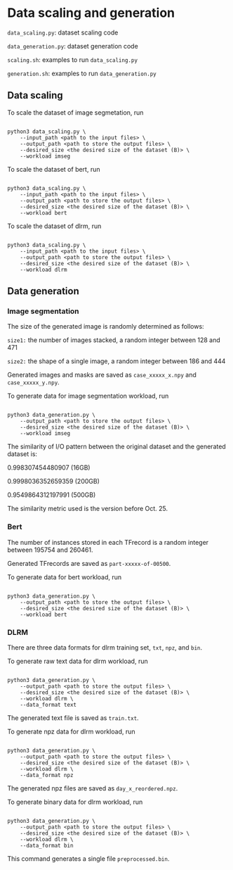 # Data scaling and generation

`data_scaling.py`: dataset scaling code

`data_generation.py`: dataset generation code

`scaling.sh`: examples to run `data_scaling.py`

`generation.sh`: examples to run `data_generation.py` 

## Data scaling

To scale the dataset of image segmetation, run

```shell

python3 data_scaling.py \
    --input_path <path to the input files> \
    --output_path <path to store the output files> \
    --desired_size <the desired size of the dataset (B)> \
    --workload imseg

```

To scale the dataset of bert, run

```shell

python3 data_scaling.py \
    --input_path <path to the input files> \
    --output_path <path to store the output files> \
    --desired_size <the desired size of the dataset (B)> \
    --workload bert

```

To scale the dataset of dlrm, run

```shell

python3 data_scaling.py \
    --input_path <path to the input files> \
    --output_path <path to store the output files> \
    --desired_size <the desired size of the dataset (B)> \
    --workload dlrm

```




## Data generation

### Image segmentation

The size of the generated image is randomly determined as follows:

`size1:` the number of images stacked, a random integer between 128 and 471

`size2:` the shape of a single image, a random integer between 186 and 444

Generated images and masks are saved as `case_xxxxx_x.npy` and `case_xxxxx_y.npy`.

To generate data for image segmentation workload, run 

```shell

python3 data_generation.py \
    --output_path <path to store the output files> \
    --desired_size <the desired size of the dataset (B)> \
    --workload imseg

```

The similarity of I/O pattern between the original dataset and the generated dataset is:

0.998307454480907 (16GB)

0.9998036352659359 (200GB)

0.9549864312197991 (500GB)

The similarity metric used is the version before Oct. 25. 


### Bert

The number of instances stored in each TFrecord is a random integer between 195754 and 260461.

Generated TFrecords are saved as `part-xxxxx-of-00500`.

To generate data for bert workload, run 

```shell

python3 data_generation.py \
    --output_path <path to store the output files> \
    --desired_size <the desired size of the dataset (B)> \
    --workload bert

```

### DLRM

There are three data formats for dlrm training set, `txt`, `npz`, and  `bin`. 

To generate raw text data for dlrm workload, run

```shell

python3 data_generation.py \
    --output_path <path to store the output files> \
    --desired_size <the desired size of the dataset (B)> \
    --workload dlrm \
    --data_format text

```
The generated text file is saved as `train.txt`.

To generate npz data for dlrm workload, run

```shell

python3 data_generation.py \
    --output_path <path to store the output files> \
    --desired_size <the desired size of the dataset (B)> \
    --workload dlrm \
    --data_format npz

```

The generated npz files are saved as `day_x_reordered.npz`.

To generate binary data for dlrm workload, run

```shell

python3 data_generation.py \
    --output_path <path to store the output files> \
    --desired_size <the desired size of the dataset (B)> \
    --workload dlrm \
    --data_format bin

```

This command generates a single file `preprocessed.bin`.
